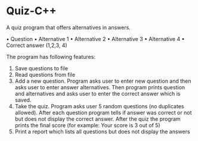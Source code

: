 # Quiz-C++ 

A quiz program that offers alternatives in answers.

• Question
• Alternative 1
• Alternative 2
• Alternative 3
• Alternative 4
• Correct answer (1,2,3, 4)

The program has following features:
1. Save questions to file
2. Read questions from file
3. Add a new question. Program asks user to enter new question and then asks user to enter answer
alternatives. Then program prints question and alternatives and asks user to enter the correct
answer which is saved.
4. Take the quiz. Program asks user 5 random questions (no duplicates allowed). After each question
program tells if answer was correct or not but does not display the correct answer. After the quiz
the program prints the final score (for example: Your score is 3 out of 5)
5. Print a report which lists all questions but does not display the answers
